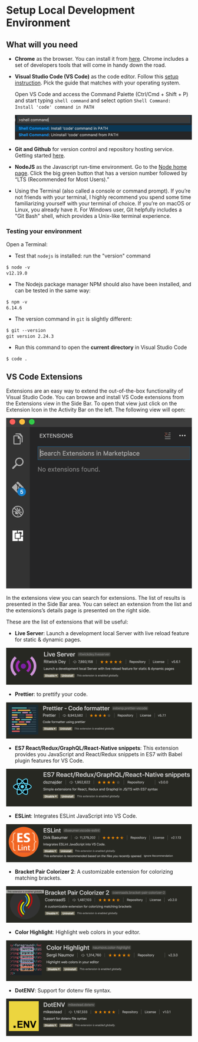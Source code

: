 # Setup Local Development Environment

## What will you need

- **Chrome** as the browser. You can install it from [here](https://www.google.com/chrome/). Chrome includes a set of developers tools that will come in handy down the road.

- **Visual Studio Code (VS Code)** as the code editor. Follow this [setup instruction](https://code.visualstudio.com/docs/setup/setup-overview). Pick the guide that matches with your operating system.

  Open VS Code and access the Command Palette (Ctrl/Cmd + Shift + P) and start typing `shell command` and select option `Shell Command: Install 'code' command in PATH`

  ![Code command](./images/vscode_1.png)

- **Git and Github** for version control and repository hosting service. Getting started [here](https://git-scm.com/book/en/v2/Getting-Started-Installing-Git).

- **NodeJS** as the Javascript run-time environment. Go to the [Node home page](http://nodejs.org/). Click the big green button that has a version number followed by “LTS (Recommended for Most Users).”

- Using the Terminal (also called a console or command prompt). If you’re not friends with your terminal, I highly recommend you spend some time familiarizing yourself with your terminal of choice. If you’re on macOS or Linux, you already have it. For Windows user, Git helpfully includes a "Git Bash" shell, which provides a Unix-like terminal experience.

### Testing your environment

Open a Terminal:

- Test that `nodejs` is installed: run the "version" command

```
$ node -v
v12.19.0
```

- The Nodejs package manager NPM should also have been installed, and can be tested in the same way:

```
$ npm -v
6.14.6
```

- The version command in `git` is slightly different:

```
$ git --version
git version 2.24.3
```

- Run this command to open the **current directory** in Visual Studio Code

```
$ code .
```

## VS Code Extensions

Extensions are an easy way to extend the out-of-the-box functionality of Visual Studio Code. You can browse and install VS Code extensions from the Extensions view in the Side Bar. To open that view just click on the Extension Icon in the Activity Bar on the left. The following view will open:

![VSCode Extension](./images/vscode_2.png)

In the extensions view you can search for extensions. The list of results is presented in the Side Bar area. You can select an extension from the list and the extensions’s details page is presented on the right side.

These are the list of extensions that will be useful:

- **Live Server**: Launch a development local Server with live reload feature for static & dynamic pages.

![Live Server](./images/vscodeex_live_server.png)

- **Prettier**: to prettify your code.

![Prettier](./images/vscodeex_prettier.png)

- **ES7 React/Redux/GraphQL/React-Native snippets**: This extension provides you JavaScript and React/Redux snippets in ES7 with Babel plugin features for VS Code.

![ES7 snippets](./images/vscodeex_es7_react.png)

- **ESLint**: Integrates ESLint JavaScript into VS Code.

![ESLint](./images/vscodeex_eslint.png)

- **Bracket Pair Colorizer 2**: A customizable extension for colorizing matching brackets.

![Bracket Pair](./images/vscodeex_bracket_pair.png)

- **Color Highlight**: Highlight web colors in your editor.

![Color Highlight](./images/vscodeex_color_highlight.png)

- **DotENV**: Support for dotenv file syntax.

![DotENV](./images/vscodeex_dotenv.png)
